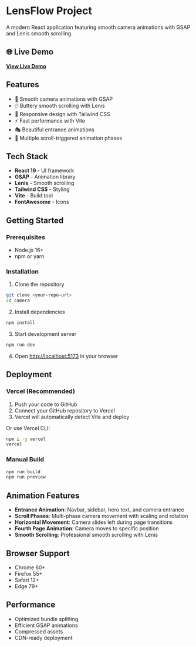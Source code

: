 # LensFlow Project

A modern React application featuring smooth camera animations with GSAP and Lenis smooth scrolling.

## 🌐 Live Demo

**[View Live Demo](https://fujjifilm-git-main-arpit-rays-projects.vercel.app/)**

## Features

- 🎨 Smooth camera animations with GSAP
- 🖱️ Buttery smooth scrolling with Lenis
- 📱 Responsive design with Tailwind CSS
- ⚡ Fast performance with Vite
- 🎭 Beautiful entrance animations
- 📐 Multiple scroll-triggered animation phases

## Tech Stack

- **React 19** - UI framework
- **GSAP** - Animation library
- **Lenis** - Smooth scrolling
- **Tailwind CSS** - Styling
- **Vite** - Build tool
- **FontAwesome** - Icons

## Getting Started

### Prerequisites

- Node.js 16+ 
- npm or yarn

### Installation

1. Clone the repository
```bash
git clone <your-repo-url>
cd camera
```

2. Install dependencies
```bash
npm install
```

3. Start development server
```bash
npm run dev
```

4. Open [http://localhost:5173](http://localhost:5173) in your browser

## Deployment

### Vercel (Recommended)

1. Push your code to GitHub
2. Connect your GitHub repository to Vercel
3. Vercel will automatically detect Vite and deploy

Or use Vercel CLI:
```bash
npm i -g vercel
vercel
```

### Manual Build

```bash
npm run build
npm run preview
```

## Animation Features

- **Entrance Animation**: Navbar, sidebar, hero text, and camera entrance
- **Scroll Phases**: Multi-phase camera movement with scaling and rotation
- **Horizontal Movement**: Camera slides left during page transitions
- **Fourth Page Animation**: Camera moves to specific position
- **Smooth Scrolling**: Professional smooth scrolling with Lenis

## Browser Support

- Chrome 60+
- Firefox 55+
- Safari 12+
- Edge 79+

## Performance

- Optimized bundle splitting
- Efficient GSAP animations
- Compressed assets
- CDN-ready deployment
